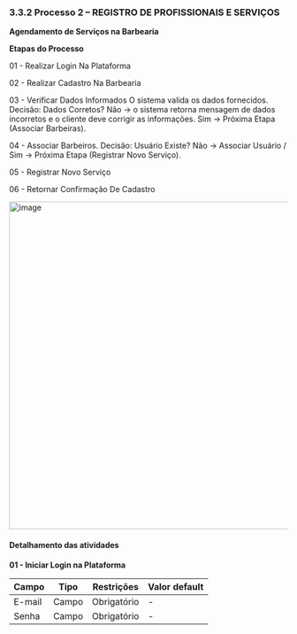 ### 3.3.2 Processo 2 – REGISTRO DE PROFISSIONAIS E SERVIÇOS

**Agendamento de Serviços na Barbearia**

**Etapas do Processo**

01 - Realizar Login Na Plataforma

02 - Realizar Cadastro Na Barbearia 

03 - Verificar Dados Informados O sistema valida os dados fornecidos. Decisão: Dados Corretos? Não → o sistema retorna mensagem de dados incorretos e o cliente deve corrigir as informações. Sim → Próxima Etapa (Associar Barbeiras).

04 - Associar Barbeiros. Decisão: Usuário Existe? Não → Associar Usuário / Sim → Próxima Etapa (Registrar Novo Serviço).

05 - Registrar Novo Serviço

06 - Retornar Confirmação De Cadastro


<img width="1591" height="592" alt="image" src="https://github.com/user-attachments/assets/38056e8a-b3a4-4f99-aa9e-514fb11a503e" />


#### Detalhamento das atividades
**01 - Iniciar Login na Plataforma**

| **Campo**       | **Tipo**         | **Restrições** | **Valor default** |
| ---             | ---              | ---            | ---               |
| E-mail | Campo  |   Obrigatório             |        -           |
| Senha | Campo  |   Obrigatório             |        -           |
